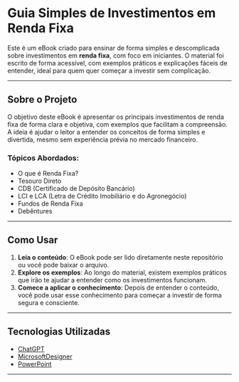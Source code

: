 # Guia Simples de Investimentos em Renda Fixa

Este é um eBook criado para ensinar de forma simples e descomplicada sobre investimentos em **renda fixa**, com foco em iniciantes. O material foi escrito de forma acessível, com exemplos práticos e explicações fáceis de entender, ideal para quem quer começar a investir sem complicação.

---

## Sobre o Projeto

O objetivo deste eBook é apresentar os principais investimentos de renda fixa de forma clara e objetiva, com exemplos que facilitam a compreensão. A ideia é ajudar o leitor a entender os conceitos de forma simples e divertida, mesmo sem experiência prévia no mercado financeiro.

### Tópicos Abordados:
- O que é Renda Fixa?
- Tesouro Direto
- CDB (Certificado de Depósito Bancário)
- LCI e LCA (Letra de Crédito Imobiliário e do Agronegócio)
- Fundos de Renda Fixa
- Debêntures

---

## Como Usar

1. **Leia o conteúdo**: O eBook pode ser lido diretamente neste repositório ou você pode baixar o arquivo.
2. **Explore os exemplos**: Ao longo do material, existem exemplos práticos que irão te ajudar a entender como os investimentos funcionam.
3. **Comece a aplicar o conhecimento**: Depois de entender o conteúdo, você pode usar esse conhecimento para começar a investir de forma segura e consciente.

---

## Tecnologias Utilizadas

- [ChatGPT](https://chat.openai.com/) 
- [MicrosoftDesigner](https://designer.microsoft.com/home)
- [PowerPoint](https://www.microsoft.com/en/microsoft-365/powerpoint)
---


